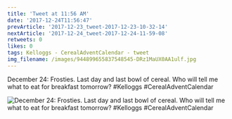 ```yaml
---
title: 'Tweet at 11:56 AM'
date: '2017-12-24T11:56:47'
prevArticle: '2017-12-23_tweet-2017-12-23-10-32-14'
nextArticle: '2017-12-24_tweet-2017-12-24-11-59-08'
retweets: 0
likes: 0
tags: Kelloggs - CerealAdventCalendar - tweet
img_filename: /images/944899655837548545-DRz1MaUX0AA1ulf.jpg
---
```

December 24: Frosties. Last day and last bowl of cereal. Who will tell me what to eat for breakfast tomorrow? #Kelloggs #CerealAdventCalendar

![December 24: Frosties. Last day and last bowl of cereal. Who will tell me what to eat for breakfast tomorrow? #Kelloggs #CerealAdventCalendar](/images/944899655837548545-DRz1MaUX0AA1ulf.jpg "December 24: Frosties. Last day and last bowl of cereal. Who will tell me what to eat for breakfast tomorrow? #Kelloggs #CerealAdventCalendar")